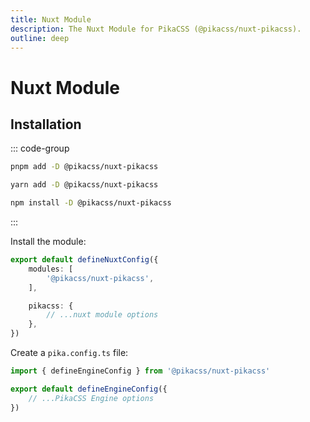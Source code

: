 ```yaml
---
title: Nuxt Module
description: The Nuxt Module for PikaCSS (@pikacss/nuxt-pikacss).
outline: deep
---
```


# Nuxt Module

## Installation

::: code-group

```bash [pnpm]
pnpm add -D @pikacss/nuxt-pikacss
```

```bash [yarn]
yarn add -D @pikacss/nuxt-pikacss
```

```bash [npm]
npm install -D @pikacss/nuxt-pikacss
```

:::

Install the module:

```ts [nuxt.config.ts]
export default defineNuxtConfig({
	modules: [
		'@pikacss/nuxt-pikacss',
	],

	pikacss: {
		// ...nuxt module options
	},
})
```

Create a `pika.config.ts` file:

```ts [pika.config.ts]
import { defineEngineConfig } from '@pikacss/nuxt-pikacss'

export default defineEngineConfig({
	// ...PikaCSS Engine options
})
```
